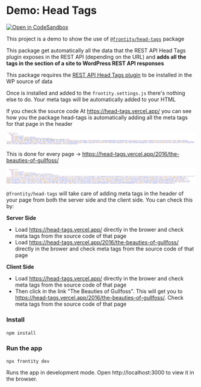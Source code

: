 # Demo: Head Tags

[![Open in CodeSandbox](https://img.shields.io/badge/Open%20in-CodeSandbox-blue?style=flat-square&logo=codesandbox)](https://githubbox.com/frontity-demos/frontity-examples/tree/master/head-tags)

This project is a demo to show the use of [`@frontity/head-tags`](https://docs.frontity.org/api-reference-1/frontity-head-tags) package

This package get automatically all the data that the REST API Head Tags plugin exposes in the REST API (depending on the URL) and **adds all the tags in the <head> section of a site to WordPress REST API responses**

This package requires the [REST API Head Tags plugin](https://docs.frontity.org/frontity-plugins/rest-api-head-tags) to be installed in the WP source of data

Once is installed and added to the `frontity.settings.js` there's nothing else to do. Your meta tags will be automatically added to your HTML

If you check the source code At https://head-tags.vercel.app/ you can see how you the package head-tags is automatically adding all the meta tags for that page in the header

![meta tags](./img/meta-tags.png)

This is done for every page → https://head-tags.vercel.app/2016/the-beauties-of-gullfoss/

![meta tags Gulfoss](./img/meta-tags-Gullfoss.png)

`@frontity/head-tags` will take care of adding meta tags in the header of your page from both the server side and the client side. You can check this by:

**Server Side**

- Load https://head-tags.vercel.app/ directly in the brower and check meta tags from the source code of that page
- Load https://head-tags.vercel.app/2016/the-beauties-of-gullfoss/ directly in the brower and check meta tags from the source code of that page

**Client Side**

- Load https://head-tags.vercel.app/ directly in the brower and check meta tags from the source code of that page
- Then click in the link "The Beauties of Gullfoss". This will get you to https://head-tags.vercel.app/2016/the-beauties-of-gullfoss/. Check meta tags from the source code of that page


### Install

```
npm install
```

### Run the app

```
npx frontity dev
```

Runs the app in development mode. Open http://localhost:3000 to view it in the browser.
